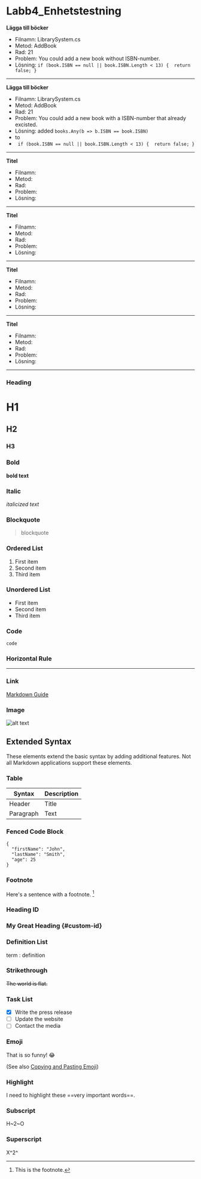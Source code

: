 # Labb4_Enhetstestning

**Lägga till böcker**
- Filnamn: LibrarySystem.cs
- Metod: AddBook
- Rad: 21
- Problem: You could add a new book without ISBN-number.
- Lösning:
  `
  if (book.ISBN == null || book.ISBN.Length < 13)
{ 
    return false;
}
  `
---
**Lägga till böcker**
- Filnamn: LibrarySystem.cs
- Metod: AddBook
- Rad: 21
- Problem: You could add a new book with a ISBN-number that already excisted.
- Lösning: added `books.Any(b => b.ISBN == book.ISBN)`
-   to
-   ` if (book.ISBN == null || book.ISBN.Length < 13)
{ 
    return false;
}`
---

**Titel**
- Filnamn:
- Metod:
- Rad: 
- Problem:
- Lösning:
---

**Titel**
- Filnamn:
- Metod:
- Rad: 
- Problem:
- Lösning:
---

**Titel**
- Filnamn:
- Metod:
- Rad: 
- Problem:
- Lösning:
---

**Titel**
- Filnamn:
- Metod:
- Rad: 
- Problem:
- Lösning:
---








### Heading

# H1
## H2
### H3

### Bold

**bold text**

### Italic

*italicized text*

### Blockquote

> blockquote

### Ordered List

1. First item
2. Second item
3. Third item

### Unordered List

- First item
- Second item
- Third item

### Code

`code`

### Horizontal Rule

---

### Link

[Markdown Guide](https://www.markdownguide.org)

### Image

![alt text](https://www.markdownguide.org/assets/images/tux.png)

## Extended Syntax

These elements extend the basic syntax by adding additional features. Not all Markdown applications support these elements.

### Table

| Syntax | Description |
| ----------- | ----------- |
| Header | Title |
| Paragraph | Text |

### Fenced Code Block

```
{
  "firstName": "John",
  "lastName": "Smith",
  "age": 25
}
```

### Footnote

Here's a sentence with a footnote. [^1]

[^1]: This is the footnote.

### Heading ID

### My Great Heading {#custom-id}

### Definition List

term
: definition

### Strikethrough

~~The world is flat.~~

### Task List

- [x] Write the press release
- [ ] Update the website
- [ ] Contact the media

### Emoji

That is so funny! :joy:

(See also [Copying and Pasting Emoji](https://www.markdownguide.org/extended-syntax/#copying-and-pasting-emoji))

### Highlight

I need to highlight these ==very important words==.

### Subscript

H~2~O

### Superscript

X^2^
